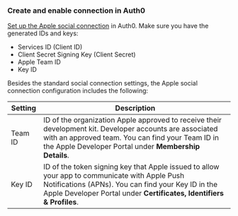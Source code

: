 ### Create and enable connection in Auth0

[Set up the Apple social connection](https://auth0.com/docs/dashboard/guides/connections/set-up-connections-social) in Auth0. Make sure you have the generated IDs and keys:

* Services ID (Client ID)
* Client Secret Signing Key (Client Secret)
* Apple Team ID
* Key ID

Besides the standard social connection settings, the Apple social connection configuration includes the following:

| Setting | Description | 
|---------|-------------|
| Team ID | ID of the organization Apple approved to receive their development kit. Developer accounts are associated with an approved team. You can find your Team ID in the Apple Developer Portal under **Membership Details**. |
| Key ID | ID of the token signing key that Apple issued to allow your app to communicate with Apple Push Notifications (APNs). You can find your Key ID in the Apple Developer Portal under **Certificates, Identifiers & Profiles**. |
